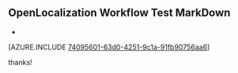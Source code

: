 ## OpenLocalization Workflow Test MarkDown
* 

[AZURE.INCLUDE [74095601-63d0-4251-9c1a-91fb90756aa6](calleeMd1.md)]

 
thanks!